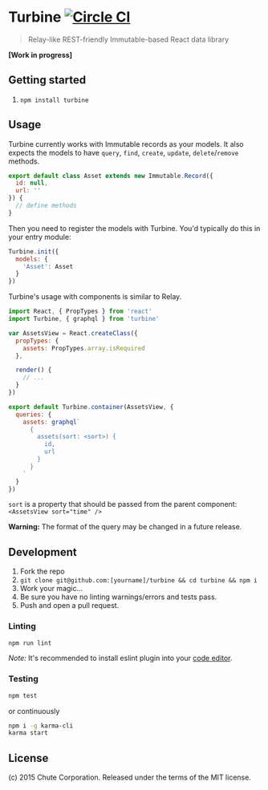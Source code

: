 # Turbine  [![Circle CI](https://circleci.com/gh/chute/turbine.svg?style=svg)](https://circleci.com/gh/chute/turbine)

> Relay-like REST-friendly Immutable-based React data library

**[Work in progress]**

## Getting started

1. `npm install turbine`

## Usage

Turbine currently works with Immutable records as your models. It also expects the models to have
`query`, `find`, `create`, `update`, `delete`/`remove` methods.

```js
export default class Asset extends new Immutable.Record({
  id: null,
  url: ''
}) {
  // define methods
}
```

Then you need to register the models with Turbine. You'd typically do this in your entry module:

```js
Turbine.init({
  models: {
    'Asset': Asset
  }
})
```

Turbine's usage with components is similar to Relay.

```js
import React, { PropTypes } from 'react'
import Turbine, { graphql } from 'turbine'

var AssetsView = React.createClass({
  propTypes: {
    assets: PropTypes.array.isRequired
  },

  render() {
    // ...
  }
})

export default Turbine.container(AssetsView, {
  queries: {
    assets: graphql`
      {
        assets(sort: <sort>) {
          id,
          url
        }
      }
    `
  }
})
```

`sort` is a property that should be passed from the parent component: `<AssetsView sort="time" />`

**Warning:** The format of the query may be changed in a future release.


## Development

1. Fork the repo
2. `git clone git@github.com:[yourname]/turbine && cd turbine && npm i`
3. Work your magic...
4. Be sure you have no linting warnings/errors and tests pass.
5. Push and open a pull request.

### Linting

```sh
npm run lint
```

*Note:* It's recommended to install eslint plugin into your [code editor](http://eslint.org/docs/user-guide/integrations.html).

### Testing

```sh
npm test
```

or continuously

```sh
npm i -g karma-cli
karma start
```

## License

(c) 2015 Chute Corporation. Released under the terms of the MIT license.
